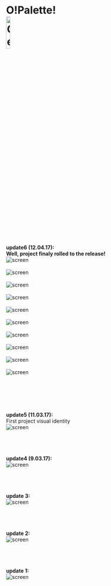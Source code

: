 #  O!Palette! <br><a href='https://play.google.com/store/apps/details?id=net.henryco.opalette&pcampaignid=MKT-Other-global-all-co-prtnr-py-PartBadge-Mar2515-1'><img alt='Get it on Google Play' src='https://play.google.com/intl/en_us/badges/images/generic/en_badge_web_generic.png' heigth="15%" width="15%"/></a>
<br><b>update6 (12.04.17): </b><br>
<b>Well, project finaly rolled to the release!</b><br>
<img alt="screen" src='https://raw.githubusercontent.com/henryco/OPalette/master/promo/release/1.png'/>
<br><br>
<img alt="screen" src='https://raw.githubusercontent.com/henryco/OPalette/master/promo/release/2.png'/>
<br><br>
<img alt="screen" src='https://raw.githubusercontent.com/henryco/OPalette/master/promo/release/3.png'/>
<br><br>
<img alt="screen" src='https://raw.githubusercontent.com/henryco/OPalette/master/promo/release/4.png'/>
<br><br>
<img alt="screen" src='https://raw.githubusercontent.com/henryco/OPalette/master/promo/release/5.png'/>
<br><br>
<img alt="screen" src='https://raw.githubusercontent.com/henryco/OPalette/master/promo/release/6.png'/>
<br><br>
<img alt="screen" src='https://raw.githubusercontent.com/henryco/OPalette/master/promo/release/7.png'/>
<br><br>
<img alt="screen" src='https://raw.githubusercontent.com/henryco/OPalette/master/promo/release/8.png'/>
<br><br>
<img alt="screen" src='https://raw.githubusercontent.com/henryco/OPalette/master/promo/release/9.png'/>
<br><br>
<img alt="screen" src='https://raw.githubusercontent.com/henryco/OPalette/master/promo/release/10.png'/>

<br><br><br><br><br>
<b>update5 (11.03.17): </b><br>
First project visual identity<br>
![screen](https://raw.githubusercontent.com/henryco/OPalette/master/logo/identity.png)
<br><br><br><br><br>
<b>update4 (9.03.17): </b><br>
![screen](https://raw.githubusercontent.com/henryco/OPalette/master/promo/opall1a.png)
<br><br><br><br><br>
<b>update 3: </b><br>
![screen](https://raw.githubusercontent.com/henryco/OPalette/master/promo/picker.png)
<br><br><br><br><br>
<b>update 2: </b><br>
![screen](https://raw.githubusercontent.com/henryco/OPalette/master/promo/secondLook.png)
<br><br><br><br><br>
<b>update 1: </b><br>
![screen](https://raw.githubusercontent.com/henryco/OPalette/master/promo/firstLook.png)
<br>


